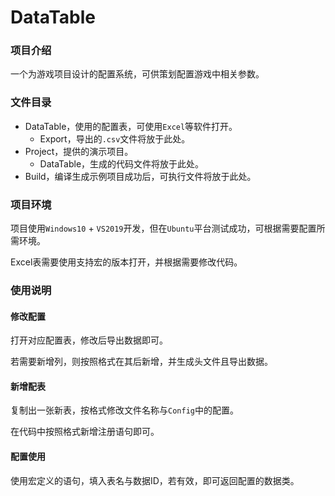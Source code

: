 # DataTable

### 项目介绍

一个为游戏项目设计的配置系统，可供策划配置游戏中相关参数。

### 文件目录

- DataTable，使用的配置表，可使用`Excel`等软件打开。
  - Export，导出的`.csv`文件将放于此处。
- Project，提供的演示项目。
  - DataTable，生成的代码文件将放于此处。
- Build，编译生成示例项目成功后，可执行文件将放于此处。

### 项目环境

项目使用`Windows10` + `VS2019`开发，但在`Ubuntu`平台测试成功，可根据需要配置所需环境。

Excel表需要使用支持宏的版本打开，并根据需要修改代码。

### 使用说明

#### 修改配置

打开对应配置表，修改后导出数据即可。

若需要新增列，则按照格式在其后新增，并生成头文件且导出数据。

#### 新增配表

复制出一张新表，按格式修改文件名称与`Config`中的配置。

在代码中按照格式新增注册语句即可。

#### 配置使用

使用宏定义的语句，填入表名与数据ID，若有效，即可返回配置的数据类。
